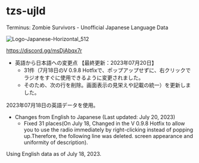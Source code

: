 # tzs-ujld
Terminus: Zombie Survivors - Unofficial Japanese Language Data

![Logo-Japanese-Horizontal_512](https://github.com/ststkuc-work/tzs-ujld/assets/136874759/94cc03c6-7e15-4fd3-8378-c5b2c0ef4d0b)

https://discord.gg/msDjAbqx7r

 - 英語から日本語への変更点 【最終更新：2023年07月20日】
   - 31件（7月18日のV 0.9.8 Hotfixで、ポップアップせずに、右クリックでラジオをすぐに使用できるように変更されました。
   - そのため、次の行を削除。画面表示の見栄えや記載の統一）を更新しました。
     
2023年07月18日の英語データを使用。

 - Changes from English to Japanese (Last updated: July 20, 2023)
   - Fixed 31 places(On July 18, Changed in the V 0.9.8 Hotfix to allow you to use the radio immediately by right-clicking instead of popping up.Therefore, the following line was deleted. screen appearance and uniformity of description).
     
Using English data as of July 18, 2023.
